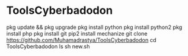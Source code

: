 # ToolsCyberbadodon
pkg update && pkg upgrade 
pkg install python
 pkg install python2 
pkg install php 
pkg install git 
pip2 install mechanize 
git clone https://github.com/Muhamadrastya/ToolsCyberbadodon
cd ToolsCyberbadodon 
ls
sh new.sh

